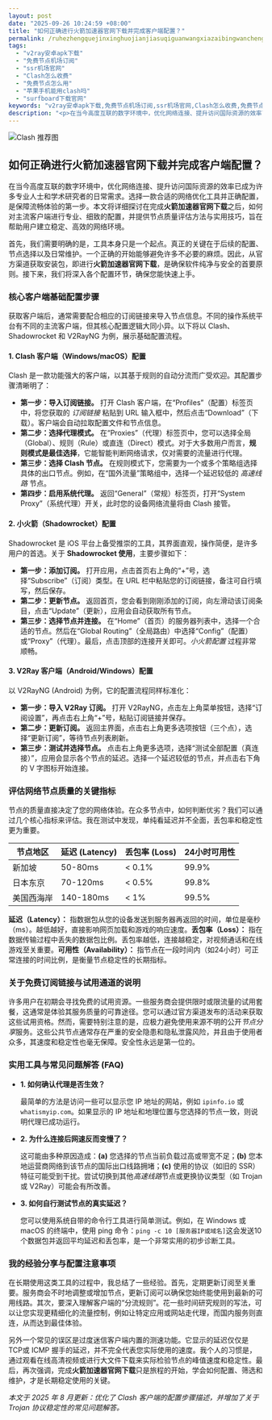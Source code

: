 ```yaml
---
layout: post
date: "2025-09-26 10:24:59 +08:00"
title: "如何正确进行火箭加速器官网下载并完成客户端配置？"
permalink: /ruhezhengquejinxinghuojianjiasuqiguanwangxiazaibingwanchengkehuduanpeizhi/
tags:
  - "v2ray安卓apk下载"
  - "免费节点机场订阅"
  - "ssr机场官网"
  - "Clash怎么收费"
  - "免费节点怎么用"
  - "苹果手机能用clash吗"
  - "surfboard下载官网"
keywords: "v2ray安卓apk下载,免费节点机场订阅,ssr机场官网,Clash怎么收费,免费节点怎么用,苹果手机能用clash吗,surfboard下载官网"
description: "<p>在当今高度互联的数字环境中，优化网络连接、提升访问国际资源的效率已成为许多专业人士和学术研究者的日常需求。选择一款合适的网络优化工具并正确配置，是保障流畅体验的第一步。本文将详细探讨在完成<strong>火箭加速器官网下载</strong>之后，如何对主流客户端进行专业、细致的配置，并提供节点质量评估方法与实用技巧，旨在帮助用户建立稳定、高效的网络环境。</p>"
---
```


![Clash 推荐图](https://clashjd.github.io/assets/img/clash免费订阅.png)

## 如何正确进行火箭加速器官网下载并完成客户端配置？

<p>在当今高度互联的数字环境中，优化网络连接、提升访问国际资源的效率已成为许多专业人士和学术研究者的日常需求。选择一款合适的网络优化工具并正确配置，是保障流畅体验的第一步。本文将详细探讨在完成<strong>火箭加速器官网下载</strong>之后，如何对主流客户端进行专业、细致的配置，并提供节点质量评估方法与实用技巧，旨在帮助用户建立稳定、高效的网络环境。</p>
<p>首先，我们需要明确的是，工具本身只是一个起点。真正的关键在于后续的配置、节点选择以及日常维护。一个正确的开始能够避免许多不必要的麻烦。因此，从官方渠道获取安装包，即进行<strong>火箭加速器官网下载</strong>，是确保软件纯净与安全的首要原则。接下来，我们将深入各个配置环节，确保您能快速上手。</p>
<h3>核心客户端基础配置步骤</h3>
<p>获取客户端后，通常需要配合相应的订阅链接来导入节点信息。不同的操作系统平台有不同的主流客户端，但其核心配置逻辑大同小异。以下将以 Clash、Shadowrocket 和 V2RayNG 为例，展示基础配置流程。</p>
<h4>1. Clash 客户端（Windows/macOS）配置</h4>
<p>Clash 是一款功能强大的客户端，以其基于规则的自动分流而广受欢迎。其配置步骤清晰明了：</p>
<ul>
    <li><strong>第一步：导入订阅链接。</strong> 打开 Clash 客户端，在“Profiles”（配置）标签页中，将您获取的 <em>订阅链接</em> 粘贴到 URL 输入框中，然后点击“Download”（下载）。客户端会自动拉取配置文件和节点信息。</li>
    <li><strong>第二步：选择代理模式。</strong> 在“Proxies”（代理）标签页中，您可以选择全局（Global）、规则（Rule）或直连（Direct）模式。对于大多数用户而言，<strong>规则模式是最佳选择</strong>，它能智能判断网络请求，仅对需要的流量进行代理。</li>
    <li><strong>第三步：选择 Clash 节点。</strong> 在规则模式下，您需要为一个或多个策略组选择具体的出口节点。例如，在“国外流量”策略组中，选择一个延迟较低的 <em>高速线路</em> 节点。</li>
    <li><strong>第四步：启用系统代理。</strong> 返回“General”（常规）标签页，打开“System Proxy”（系统代理）开关，此时您的设备网络流量将由 Clash 接管。</li>
</ul>
<h4>2. 小火箭（Shadowrocket）配置</h4>
<p>Shadowrocket 是 iOS 平台上备受推崇的工具，其界面直观，操作简便，是许多用户的首选。关于 <strong>Shadowrocket 使用</strong>，主要步骤如下：</p>
<ul>
    <li><strong>第一步：添加订阅。</strong> 打开应用，点击首页右上角的“+”号，选择“Subscribe”（订阅）类型。在 URL 栏中粘贴您的订阅链接，备注可自行填写，然后保存。</li>
    <li><strong>第二步：更新节点。</strong> 返回首页，您会看到刚刚添加的订阅，向左滑动该订阅条目，点击“Update”（更新），应用会自动获取所有节点。</li>
    <li><strong>第三步：选择节点并连接。</strong> 在“Home”（首页）的服务器列表中，选择一个合适的节点。然后在“Global Routing”（全局路由）中选择“Config”（配置）或“Proxy”（代理）。最后，点击顶部的连接开关即可。<em>小火箭配置</em> 过程非常顺畅。</li>
</ul>
<h4>3. V2Ray 客户端（Android/Windows）配置</h4>
<p>以 V2RayNG (Android) 为例，它的配置流程同样标准化：</p>
<ul>
    <li><strong>第一步：导入 V2Ray 订阅。</strong> 打开 V2RayNG，点击左上角菜单按钮，选择“订阅设置”，再点击右上角“+”号，粘贴订阅链接并保存。</li>
    <li><strong>第二步：更新订阅。</strong> 返回主界面，点击右上角更多选项按钮（三个点），选择“更新订阅”，等待节点列表刷新。</li>
    <li><strong>第三步：测试并选择节点。</strong> 点击右上角更多选项，选择“测试全部配置（真连接）”，应用会显示各个节点的延迟。选择一个延迟较低的节点，并点击右下角的 V 字图标开始连接。</li>
</ul>
<h3>评估网络节点质量的关键指标</h3>
<p>节点的质量直接决定了您的网络体验。在众多节点中，如何判断优劣？我们可以通过几个核心指标来评估。我在测试中发现，单纯看延迟并不全面，丢包率和稳定性更为重要。</p>
<table>
  <thead>
    <tr>
      <th>节点地区</th>
      <th>延迟 (Latency)</th>
      <th>丢包率 (Loss)</th>
      <th>24小时可用性</th>
    </tr>
  </thead>
  <tbody>
    <tr>
      <td>新加坡</td>
      <td>50-80ms</td>
      <td>&lt; 0.1%</td>
      <td>99.9%</td>
    </tr>
    <tr>
      <td>日本东京</td>
      <td>70-120ms</td>
      <td>&lt; 0.5%</td>
      <td>99.8%</td>
    </tr>
    <tr>
      <td>美国西海岸</td>
      <td>140-180ms</td>
      <td>&lt; 1%</td>
      <td>99.5%</td>
    </tr>
  </tbody>
</table>
<p><strong>延迟（Latency）：</strong> 指数据包从您的设备发送到服务器再返回的时间，单位是毫秒（ms）。越低越好，直接影响网页加载和游戏的响应速度。<strong>丢包率（Loss）：</strong> 指在数据传输过程中丢失的数据包比例。丢包率越低，连接越稳定，对视频通话和在线游戏至关重要。<strong>可用性（Availability）：</strong> 指节点在一段时间内（如24小时）可正常连接的时间比例，是衡量节点稳定性的长期指标。</p>
<h3>关于免费订阅链接与试用通道的说明</h3>
<p>许多用户在初期会寻找免费的试用资源。一些服务商会提供限时或限流量的试用套餐，这通常是体验其服务质量的可靠途径。您可以通过官方渠道发布的活动来获取这些试用资格。然而，需要特别注意的是，应极力避免使用来源不明的公开<em>节点分享</em>服务。这些公共节点通常存在严重的安全隐患和隐私泄露风险，并且由于使用者众多，其速度和稳定性也毫无保障。安全性永远是第一位的。</p>
<h3>实用工具与常见问题解答 (FAQ)</h3>
<ul>
    <li><strong>1. 如何确认代理是否生效？</strong>
        <p>最简单的方法是访问一些可以显示您 IP 地址的网站，例如 <code>ipinfo.io</code> 或 <code>whatismyip.com</code>。如果显示的 IP 地址和地理位置与您选择的节点一致，则说明代理已成功运行。</p>
    </li>
    <li><strong>2. 为什么连接后网速反而变慢了？</strong>
        <p>这可能由多种原因造成：<strong>(a)</strong> 您选择的节点当前负载过高或带宽不足；<strong>(b)</strong> 您本地运营商网络到该节点的国际出口线路拥堵；<strong>(c)</strong> 使用的协议（如旧的 SSR）特征可能受到干扰。尝试切换到其他<em>高速线路</em>节点或更换协议类型（如 Trojan 或 V2Ray）可能会有所改善。</p>
    </li>
    <li><strong>3. 如何自行测试节点的真实延迟？</strong>
        <p>您可以使用系统自带的命令行工具进行简单测试。例如，在 Windows 或 macOS 的终端中，使用 ping 命令：<code>ping -c 10 [服务器IP或域名]</code>这会发送10个数据包并返回平均延迟和丢包率，是一个非常实用的初步诊断工具。</p>
    </li>
</ul>
<h3>我的经验分享与配置注意事项</h3>
<p>在长期使用这类工具的过程中，我总结了一些经验。首先，定期更新订阅至关重要。服务商会不时地调整或增加节点，更新订阅可以确保您始终能使用到最新的可用线路。其次，要深入理解客户端的“分流规则”。花一些时间研究规则的写法，可以让您实现更精细化的流量控制，例如让特定应用或网站走代理，而国内服务则直连，从而达到最佳体验。</p>
<p>另外一个常见的误区是过度迷信客户端内置的测速功能。它显示的延迟仅仅是 TCP或 ICMP 握手的延迟，并不完全代表您实际使用的速度。我个人的习惯是，通过观看在线高清视频或进行大文件下载来实际检验节点的峰值速度和稳定性。最后，再次强调，完成<strong>火箭加速器官网下载</strong>只是旅程的开始，学会如何配置、筛选和维护，才是长期稳定使用的关键。</p>
<p><em>本文于 2025 年 8 月更新：优化了 Clash 客户端的配置步骤描述，并增加了关于 Trojan 协议稳定性的常见问题解答。</em></p>